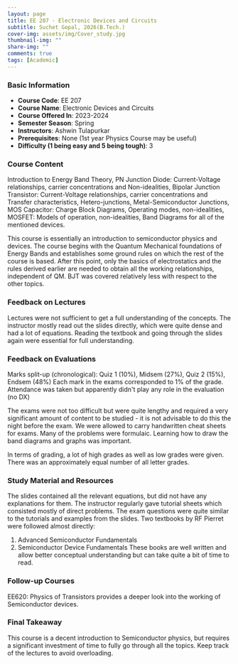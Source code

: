 ```yaml
---
layout: page
title: EE 207 - Electronic Devices and Circuits
subtitle: Suchet Gopal, 2026(B.Tech.)
cover-img: assets/img/Cover_study.jpg
thumbnail-img: ""
share-img: ""
comments: true
tags: [Academic]
---
```


### Basic Information

- **Course Code**: EE 207
- **Course Name**: Electronic Devices and Circuits
- **Course Offered In**: 2023-2024
- **Semester Season**: Spring
- **Instructors**: Ashwin Tulapurkar
- **Prerequisites**: None (1st year Physics Course may be useful)
- **Difficulty (1 being easy and 5 being tough)**: 3

### Course Content
Introduction to Energy Band Theory, PN Junction Diode: Current-Voltage relationships, carrier concentrations and Non-idealities, Bipolar Junction Transistor: Current-Voltage relationships, carrier concentrations and Transfer characteristics, Hetero-junctions, Metal-Semiconductor Junctions, MOS Capacitor: Charge Block Diagrams, Operating modes, non-idealities, MOSFET: Models of operation, non-idealities, Band Diagrams for all of the mentioned devices.

This course is essentially an introduction to semiconductor physics and devices. The course begins with the Quantum Mechanical foundations of Energy Bands and establishes some ground rules on which the rest of the course is based. After this point, only the basics of electrostatics and the rules derived earlier are needed to obtain all the working relationships, independent of QM. BJT was covered relatively less with respect to the other topics.

### Feedback on Lectures
Lectures were not sufficient to get a full understanding of the concepts. The instructor mostly read out the slides directly, which were quite dense and had a lot of equations. Reading the textbook and going through the slides again were essential for full understanding.

### Feedback on Evaluations
Marks split-up (chronological):
Quiz 1 (10%), Midsem (27%), Quiz 2 (15%), Endsem (48%)
Each mark in the exams corresponded to 1% of the grade.
Attendance was taken but apparently didn't play any role in the evaluation (no DX)

The exams were not too difficult but were quite lengthy and required a very significant amount of content to be studied - it is not advisable to do this the night before the exam. We were allowed to carry handwritten cheat sheets for exams. Many of the problems were formulaic. Learning how to draw the band diagrams and graphs was important.

In terms of grading, a lot of high grades as well as low grades were given. There was an approximately equal number of all letter grades.

### Study Material and Resources
The slides contained all the relevant equations, but did not have any explanations for them.
The instructor regularly gave tutorial sheets which consisted mostly of direct problems. The exam questions were quite similar to the tutorials and examples from the slides.
Two textbooks by RF Pierret were followed almost directly:
1. Advanced Semiconductor Fundamentals 
2. Semiconductor Device Fundamentals 
These books are well written and allow better conceptual understanding but can take quite a bit of time to read.


### Follow-up Courses
EE620: Physics of Transistors provides a deeper look into the working of Semiconductor devices.

### Final Takeaway
This course is a decent introduction to Semiconductor physics, but requires a significant investment of time to fully go through all the topics. Keep track of the lectures to avoid overloading.

